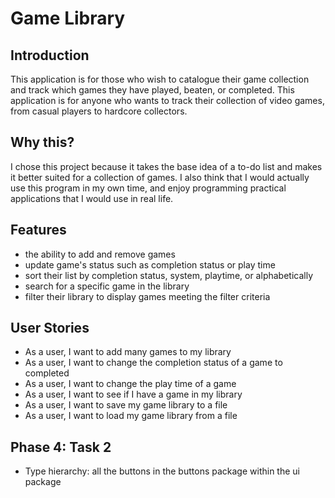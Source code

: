 # Game Library

## Introduction

This application is for those who wish to catalogue their game collection and track which games they have played,
beaten, or completed. This application is for anyone who wants to track their collection of video games, from casual
players to hardcore collectors.

## Why this?

I chose this project because it takes the base idea of a to-do list and makes it better suited for a collection of 
games. I also think that I would actually use this program in my own time, and enjoy programming practical applications 
that I would use in real life.

## Features

- the ability to add and remove games
- update game's status such as completion status or play time
- sort their list by completion status, system, playtime, or alphabetically
- search for a specific game in the library
- filter their library to display games meeting the filter criteria

## User Stories

- As a user, I want to add many games to my library
- As a user, I want to change the completion status of a game to completed
- As a user, I want to change the play time of a game
- As a user, I want to see if I have a game in my library
- As a user, I want to save my game library to a file 
- As a user, I want to load my game library from a file

## Phase 4: Task 2
- Type hierarchy: all the buttons in the buttons package within the ui package